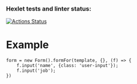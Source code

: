 ### Hexlet tests and linter status:
[![Actions Status](https://github.com/DmitryAonin/typescript-project-81/actions/workflows/hexlet-check.yml/badge.svg)](https://github.com/DmitryAonin/typescript-project-81/actions)

# Example
```
form = new Form().formFor(template, {}, (f) => {
    f.input('name', {class: 'user-input'});
    f.input('job');
})
```